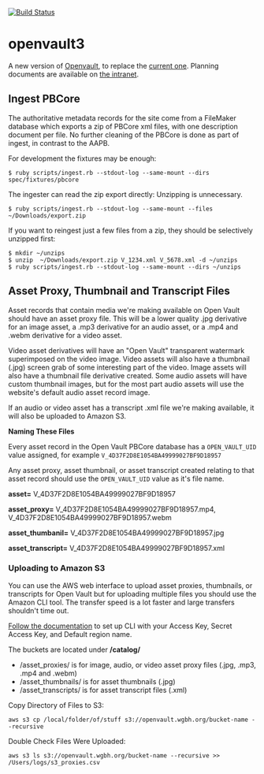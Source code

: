 [![Build Status](https://travis-ci.org/WGBH/openvault3.svg?branch=master)](https://travis-ci.org/WGBH/openvault3)

# openvault3

A new version of [Openvault](http://openvault.wgbh.org),
to replace the [current one](https://github.com/wgbh/openvault).
Planning documents are available on [the intranet](https://atlas.wgbh.org/confluence/display/OV).

## Ingest PBCore

The authoritative metadata records for the site come from a FileMaker database which exports a zip
of PBCore xml files, with one description document per file. No further cleaning of the PBCore
is done as part of ingest, in contrast to the AAPB.

For development the fixtures may be enough:

```
$ ruby scripts/ingest.rb --stdout-log --same-mount --dirs spec/fixtures/pbcore
```

The ingester can read the zip export directly: Unzipping is unnecessary.

```
$ ruby scripts/ingest.rb --stdout-log --same-mount --files ~/Downloads/export.zip
```

If you want to reingest just a few files from a zip, they should be selectively unzipped first:

```
$ mkdir ~/unzips
$ unzip  ~/Downloads/export.zip V_1234.xml V_5678.xml -d ~/unzips
$ ruby scripts/ingest.rb --stdout-log --same-mount --dirs ~/unzips
```

## Asset Proxy, Thumbnail and Transcript Files

Asset records that contain media we're making available on Open Vault should have an asset proxy file.  This will be a lower quality .jpg derivative for an image asset, a .mp3 derivative for an audio asset, or a .mp4 and .webm derivative for a video asset.

Video asset derivatives will have an "Open Vault" transparent watermark superimposed on the video image.  Video assets will also have a thumbnail (.jpg) screen grab of some interesting part of the video.  Image assets will also have a thumbnail file derivative created.  Some audio assets will have custom thumbnail images, but for the most part audio assets will use the website's default audio asset record image.  

If an audio or video asset has a transcript .xml file we're making available, it will also be uploaded to Amazon S3.

**Naming These Files**

Every asset record in the Open Vault PBCore database has a ```OPEN_VAULT_UID``` value assigned, for example ```V_4D37F2D8E1054BA49999027BF9D18957```

Any asset proxy, asset thumbnail, or asset transcript created relating to that asset record should use the ```OPEN_VAULT_UID``` value as it's file name.

**asset=** V_4D37F2D8E1054BA49999027BF9D18957

**asset_proxy=** V_4D37F2D8E1054BA49999027BF9D18957.mp4, V_4D37F2D8E1054BA49999027BF9D18957.webm

**asset_thumbanil=** V_4D37F2D8E1054BA49999027BF9D18957.jpg

**asset_transcript=** V_4D37F2D8E1054BA49999027BF9D18957.xml

### Uploading to Amazon S3

You can use the AWS web interface to upload asset proxies, thumbnails, or transcripts for Open Vault but for uploading multiple files you should use the Amazon CLI tool.  The transfer speed is a lot faster and large transfers shouldn't time out.

[Follow the documentation](http://docs.aws.amazon.com/cli/latest/userguide/cli-chap-getting-started.html) to set up CLI with your Access Key, Secret Access Key, and Default region name.

The buckets are located under **/catalog/**

- /asset_proxies/ is for image, audio, or video asset proxy files (.jpg, .mp3, .mp4 and .webm)
- /asset_thumbnails/ is for asset thumbnails (.jpg)
- /asset_transcripts/ is for asset transcript files (.xml)

Copy Directory of Files to S3:
```
aws s3 cp /local/folder/of/stuff s3://openvault.wgbh.org/bucket-name --recursive
```

Double Check Files Were Uploaded:
```
aws s3 ls s3://openvault.wgbh.org/bucket-name --recursive >> /Users/logs/s3_proxies.csv
```
